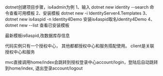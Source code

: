 dotnet创建项目步骤，is4admin为例
1、输入 dotnet new identity --search 命令查看可用模板
2、安装模板 dotnet new -i IdentityServer4.Templates
3、 dotnet new  is4aspid -n Identity4Demo         安装is4aspid取名Identity4Demo
4、 dotnet new --list 查看已安装模板 

最新模板is6aspid,改数据库存信息

代码实例只有一个授权中心，
其他都都授权中心和服务搭配使用。
client是关联授权中心和服务

mvc直接调用home/index会跳转到授权登录中心account/login，登陆后自动跳转到home/index,
退出登录account/logout